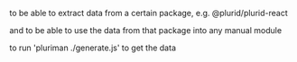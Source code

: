 to be able to extract data from a certain package, e.g. @plurid/plurid-react

and to be able to use the data from that package into any manual module


to run 'pluriman ./generate.js' to get the data
